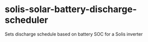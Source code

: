 # solis-solar-battery-discharge-scheduler
Sets discharge schedule based on battery SOC for a Solis inverter
